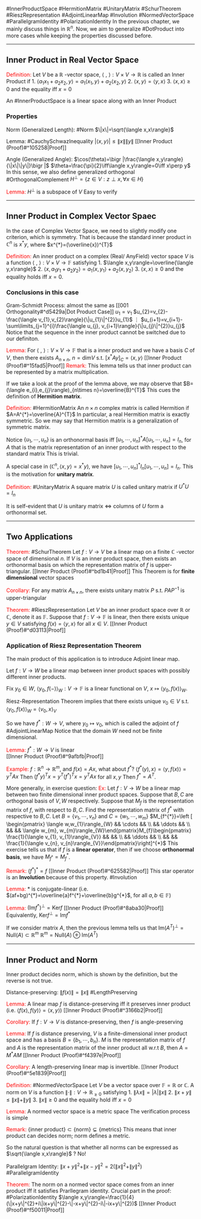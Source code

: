 #InnerProductSpace #HermitionMatrix #UnitaryMatrix #SchurTheorem #RieszRepresentation #AdjointLinearMap #Involution #NormedVectorSpace #ParallelgramIdentity #PolarizationIdentity 
In the previous chapter, we mainly discuss things in $\mathbb{R}^{n}$. Now, we aim to generalize #DotProduct into more cases while keeping the properties discussed before.

---

## Inner Product in Real Vector Space

<font color="#ff0000">Definition:</font>  Let $V$ be a $\mathbb{R}$ -vector space, $\langle \ , \  \rangle: V\times V \rightarrow\mathbb{R}$ is called an Inner Product if 
	1. $\langle a_{1}x_{1}+a_{2}x_{2},y\rangle=a_{1}\langle x_{1},y\rangle +a_{2}\langle x_{2},y\rangle$ 
	2. $\langle x,y\rangle=\langle y,x\rangle$
	3. $\langle x,x\rangle \geq 0$ and the equality iff $x=0$

An #InnerProductSpace is a linear space along with an Inner Product

### Properties

Norm (Generalized Length): #Norm $\|x\|=\sqrt{\langle x,x\rangle}$

Lemma: #CauchySchwazInequality $|\langle x,y\rangle|\leq \|x\|\|y\|$
	[[Inner Product (Proof)#^105258|Proof]]

Angle (Generalized Angle): $\cos(\theta)=\bigr |\frac{\langle x,y\rangle}{\|x\|\|y\|}\bigr |$
	$\theta=\frac{\pi}{2}\iff\langle x,y\rangle=0\iff x\perp y$
	In this sense, we also define generalized orthogonal
	#OrthogonalComplement $H^{\perp}=\{z\in V: z\perp x, \forall x\in H\}$

<font color="#ff0000">Lemma:</font> $H^{\perp}$ is a subspace of $V$
	Easy to verify

---

## Inner Product in Complex Vector Spaec

In the case of Complex Vector Space, we need to slightly modify one criterion, which is symmetry. That is because the standard inner product in $\mathbb{C}^{n}$ is $x^{*}y$, where $x^{*}=(\overline{x})^{T}$

<font color="#ff0000">Definition:</font> An inner product on a complex (Real/ AnyField) vector space $V$ is a function $\langle \ ,\ \rangle: V\times V\rightarrow \mathbb{F}$ satisfying 
	1.  $\langle x,y\rangle=\overline{\langle y,x\rangle}$
	2. $\langle x,a_{1}y_{1}+a_{2}y_{2}\rangle=a_{1}\langle x,y_{1}\rangle+a_{2}\langle x,y_{2}\rangle$
	3. $\langle x,x\rangle\geq0$ and the equality holds iff $x=0$.

### Conclusions in this case

Gram-Schmidt Process: almost the same as [[001 Orthogonality#^d5429a|Dot Product Case]]
$u_{1}=v_{1}$
$u_{2}=v_{2}-\frac{\langle v_{1},v_{2}\rangle}{\|u_{1}\|^{2}}u_{1}$
$\vdots$
$u_{i+1}=v_{i+1}-\sum\limits_{j=1}^{i}\frac{\langle u_{j}, v_{i+1}\rangle}{\|u_{j}\|^{2}}u_{j}$
Notice that the sequence in the inner product cannot be switched due to our definiton.

<font color="#ff0000">Lemma:</font> For $\langle \ ,\ \rangle: V\times V\rightarrow\mathbb{F}$ that is a inner product and we have a basis $C$ of $V$, then there exists $A_{n\times n},\ n=\text{dim}V$ s.t. $[x^{*}Ay]_{C}=\langle x,y\rangle$
	[[Inner Product (Proof)#^15fad5|Proof]]
	<font color="#ff0000">Remark:</font> This lemma tells us that inner product can be represented by a matrix multiplication.

If we take a look at the proof of the lemma above, we may observe that 
	$B=(\langle e_{i},e_{j}\rangle)_{n\times n}=\overline{B}^{T}$
	This cues the definition of **Hermition matrix**.

<font color="#ff0000">Definition:</font> #HermitionMatrix An $n\times n$ complex matrix is called Hermition if $A=A^{*}=\overline{A}^{T}$
	In particular, a real Hermition matrix is exactly symmetric. So we may say that Hermition matrix is a generalization of symmetric matrix.

Notice $\{u_{1}, \cdots, u_{n}\}$ is an orthonormal basis iff $[u_{1}, \cdots, u_{n}]^{*}A[u_{1}, \cdots, u_{n}]=I_{n}$, for $A$ that is the matrix representation of an inner product with respect to the standard matrix
	This is trivial.

A special case in $(\mathbb{C}^{n},\langle x,y\rangle=x^{*}y)$, we have $[u_{1}, \cdots, u_{n}]^{*}I_{n}[u_{1}, \cdots, u_{n}]=I_{n}$. This is the motivation for **unitary matrix**.

<font color="#ff0000">Definition:</font> #UnitaryMatrix A square matrix $U$ is called unitary matrix if $U^{*}U=I_{n}$

It is self-evident that $U$ is unitary matrix $\iff$ columns of $U$ form a orthonormal set.

---

## Two Applications

<font color="#ff0000">Theorem:</font> #SchurTheorem Let $f: V\rightarrow V$ be a linear map on a finite $\mathbb{C}$ -vector space of dimensional $n$. If $V$ is an inner product space, then exists an orthonormal basis on which the representation matrix of $f$ is upper-triangular.
	[[Inner Product (Proof)#^bd1b41|Proof]]
	This Theorem is for **finite dimensional** vector spaces

<font color="#ff0000">Corollary:</font> For any matrix $A_{n\times n}$, there exists unitary matrix $P$ s.t. $PAP^{-1}$ is upper-triangular

<font color="#ff0000">Theorem:</font> #RieszRepresentation Let $V$ be an inner product space over $\mathbb{R}$ or $\mathbb{C}$, denote it as $\mathbb{F}$. Suppose that $f: V\rightarrow \mathbb{F}$ is linear, then there exists unique $y\in V$ satisfying $f(x)=\langle y,x\rangle$ for all $x\in V$.
	[[Inner Product (Proof)#^d03113|Proof]]

### Application of Riesz Representation Theorem

The main product of this application is to introduce Adjoint linear map.

Let $f:V\rightarrow W$ be a linear map between inner product spaces with possibly different inner products.

Fix $y_{0}\in W$, $\langle y_{0},f(-)\rangle_{W}: V\rightarrow \mathbb{F}$ is a linear functional on $V$, $x\longmapsto\langle y_{0},f(x)\rangle_{W}$.

Riesz-Representation Theorem implies that there exists unique $v_{0}\in V$ s.t. $\langle y_{0},f(x)\rangle_{W}=\langle v_{0},x\rangle_{V}$

So we have $f^{*}:W\rightarrow V$, where $y_{0}\longmapsto v_{0}$, which is called the adjoint of $f$ #AdjointLinearMap
	Notice that the domain $W$ need not be finite dimensional.

<font color="#ff0000">Lemma:</font> $f^{*}: W\rightarrow V$ is linear  
	[[Inner Product (Proof)#^9afbfb|Proof]]

<font color="#ff0000">Example:</font> $f: \mathbb{R}^{n}\rightarrow \mathbb{R}^{m}$, and $f(x)=Ax$, what about $f^{*}$?
	$\langle f^{*}(y),x\rangle=\langle y,f(x)\rangle=y^{T}Ax$ 
	Then $(f^{*}y)^{T}x=y^{T}(f^{*})^{T}x=y^{T}Ax$ for all $x,y$
	Then $f^{*}=A^{T}$.


More generally, in exercise question:
<font color="#ff0000">Ex:</font> Let $f: V\rightarrow W$ be a linear map between two finite dimensional inner product spaces. Suppose that $B,C$ are orthogonal basis of $V,W$ respectively. Suppose that $M_{f}$ is the representation matrix of $f$, with respect to $B,C$. Find the representation matrix of $f^{*}$ with respective to $B,C$.
	Let $B=\{v_{1}, \cdots, v_{n}\}$ and $C=\{w_{1}, \cdots, w_{m}\}$
	$M_{f^{*}}=\left [ \begin{pmatrix} \langle w,w_{1}\rangle_{W} && \cdots && \\ && \ddots && \\ && && \langle w_{m}, w_{m}\rangle_{W}\end{pmatrix}M_{f}\begin{pmatrix} \frac{1}{\langle v_{1}, v_{1}\rangle_{V}} && && \\ && \ddots && \\ && && \frac{1}{\langle v_{n}, v_{n}\rangle_{V}}\end{pmatrix}\right]^{*}$ 
This exercise tells us that if $f$ is a **linear operator**, then if we choose **orthonormal basis**, we have $M_{f^{*}}=M_{f}^{*}$.

<font color="#ff0000">Remark:</font> $(f^{*})^{*}=f$
	[[Inner Product (Proof)#^625582|Proof]]
	This star operator is an **Involution** because of this property. #Involution

<font color="#ff0000">Lemma:</font> $*$ is conjugate-linear (i.e. $(af+bg)^{*}=\overline{a}f^{*}+\overline{b}g^{*}$, for all $a,b\in\mathbb{F}$)

<font color="#ff0000">Lemma:</font> $(\text{Im}f^{*})^{\perp}=\text{Ker}f$ 
	[[Inner Product (Proof)#^8aba30|Proof]]
	Equivalently, $\text{Ker}f^{\perp}=\text{Im}f^{*}$

If we consider matrix $A$, then the previous lemma tells us that $\text{Im}(A^{T})^{\perp}=\text{Null}(A)\subset\mathbb{R}^{m}$
$\mathbb{R}^{m}=\text{Null}(A)\oplus\text{Im}(A^{T})$ 

---

## Inner Product and Norm

Inner product decides norm, which is shown by the definition, but the reverse is not true.

Distance-preserving: $\|f(x)\|=\|x\|$ #LengthPreserving 

<font color="#ff0000">Lemma:</font> A linear map $f$ is distance-preserving iff it preserves inner product (i.e. $\langle f(x),f(y)\rangle=\langle x,y\rangle$)
	[[Inner Product (Proof)#^3166b2|Proof]]

<font color="#ff0000">Corollary:</font> If $f:V\rightarrow V$ is distance-preserving, then $f$ is angle-preserving

<font color="#ff0000">Lemma:</font> If $f$ is distance preserving, $V$ is a finite-dimensional inner product space and has a basis $B=\{b_{1}, \cdots, b_{n}\}$. $M$ is the representation matrix of $f$ and $A$ is the representation matrix of the inner product all w.r.t $B$, then $A=M^{*}AM$ 
	[[Inner Product (Proof)#^f4397e|Proof]]

<font color="#ff0000">Corollary:</font> A length-preserving linear map is invertible.
	[[Inner Product (Proof)#^5e1839|Proof]]

<font color="#ff0000">Definition:</font> #NormedVectorSpace Let $V$ be a vector space over $\mathbb{F}=\mathbb{R}$ or $\mathbb{C}$. A norm on $V$ is a function $\|\cdot\|: V\rightarrow\mathbb{R}_{\geq0}$ satisfying
	1. $\|\lambda x\|=|\lambda|\|x\|$
	2. $\|x+y\|\leq \|x\|+\|y\|$
	3. $\|x\|\geq0$ and the equality hold iff $x=0$

<font color="#ff0000">Lemma:</font> A normed vector space is a metric space
	The verification process is simple

<font color="#ff0000">Remark:</font> $\{\text{inner product}\}\subset\{\text{norm}\}\subsetneq\{\text{metrics}\}$
	This means that inner product can decides norm; norm defines a metric.

So the natural question is that whether all norms can be expressed as $\sqrt{\langle x,x\rangle}$ ?
	No!

Parallelgram Identity: $\|x+y\|^{2}+\|x-y\|^{2}=2(\|x\|^{2}+\|y\|^{2})$ #ParallelgramIdentity

<font color="#ff0000">Theorem:</font> The norm on a normed vector space comes from  an inner product iff it satisfies Prarllegram identity.
	Crucial part in the proof: #PolarizationIdentity $\langle x,y\rangle=\frac{1}{4}(\|x+y\|^{2}+i\|ix+y\|^{2}-\|-x+y\|^{2}-i\|-ix+y\|^{2})$ 
	[[Inner Product (Proof)#^f50011|Proof]]











